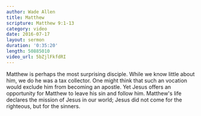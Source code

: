 ```yaml
---
author: Wade Allen
title: Matthew
scripture: Matthew 9:1-13
category: video
date: 2016-07-17
layout: sermon
duration: '0:35:20' 
length: 50885010
video_url: 5bZjlFkfdRI
---
```


Matthew is perhaps the most surprising disciple. While we know little about him, we do he was a tax collector. One might think that such an vocation would exclude him from becoming an apostle. Yet Jesus offers an opportunity for Matthew to leave his sin and follow him. Matthew's life declares the mission of Jesus in our world; Jesus did not come for the righteous, but for the sinners.
